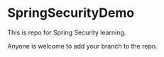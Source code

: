 # SpringSecurityDemo

This is repo for Spring Security learning.

Anyone is welcome to add your branch to the repo.





